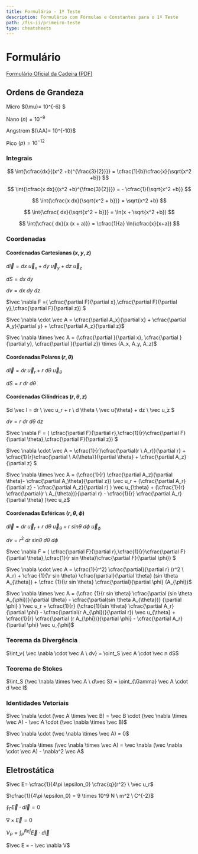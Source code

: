 ```yaml
---
title: Formulário - 1º Teste
description: Formulário com Fórmulas e Constantes para o 1º Teste
path: /fis-ii/primeiro-teste
type: cheatsheets
---
```


# Formulário

[Formulário Oficial da Cadeira (PDF)](https://drive.google.com/file/d/1Ouk2xSUb-f50SnUSC4HWQzAzfl825A_J/view?usp=sharing)

## Ordens de Grandeza

Micro $(\mu)= 10^{-6} $

Nano $(n)= 10^{-9}$

Angstrom $(\AA)= 10^{-10}$

Pico $(p)= 10^{-12}$

### Integrais

$$
\int{\cfrac{dx}{(x^2 +b)^{\frac{3}{2}}}} = \cfrac{1}{b}\cfrac{x}{\sqrt{x^2 +b}}
$$

$$
\int{\cfrac{x dx}{(x^2 +b)^{\frac{3}{2}}}} = - \cfrac{1}{\sqrt{x^2 +b}}
$$

$$
\int{\cfrac{x dx}{\sqrt{x^2 + b}}} =  \sqrt{x^2 +b}
$$

$$
\int{\cfrac{ dx}{\sqrt{x^2 + b}}} =  \ln(x + \sqrt{x^2 +b})
$$

$$
\int{\cfrac{ dx}{x (x + a)}} = \cfrac{1}{a} \ln(\cfrac{x}{x+a})
$$

### Coordenadas

#### Coordenadas Cartesianas $(x,y,z)$

$d\vec l = dx \ \vec u_x + dy  \ \vec u_y + dz \  \vec u_z$

$dS = dx \ dy$

$dv = dx \ dy \ dz$

$\vec \nabla F =( \cfrac{\partial F}{\partial x},\cfrac{\partial F}{\partial y},\cfrac{\partial F}{\partial z}) $

$\vec \nabla \cdot \vec A =  \cfrac{\partial A_x}{\partial x} + \cfrac{\partial A_y}{\partial y} + \cfrac{\partial A_z}{\partial z}$

$\vec \nabla \times \vec A = (\cfrac{\partial }{\partial x}, \cfrac{\partial }{\partial y}, \cfrac{\partial }{\partial z}) \times (A_x, A_y, A_z)$

#### Coordenadas Polares $(r,\theta)$

$d\vec l = dr \ \vec u_r + r \ d\theta \ \vec u_{\theta}$

$dS = r \ dr \ d\theta$

#### Coordenadas Cilíndricas $(r, \theta, z)$

$d \vec l = dr \ \vec u_r + r \ d \theta \ \vec u{\theta} + dz \ \vec u_z $

$dv = r \ dr \ d \theta \ dz$

$\vec \nabla F = ( \cfrac{\partial F}{\partial r},\cfrac{1}{r}\cfrac{\partial F}{\partial \theta},\cfrac{\partial F}{\partial z}) $

$\vec \nabla \cdot \vec A = \cfrac{1}{r}\cfrac{\partial(r \ A_r)}{\partial r} + \cfrac{1}{r}\cfrac{\partial \ A{\theta}}{\partial \theta} + \cfrac{\partial A_z}{\partial z} $

$\vec \nabla \times \vec A = (\cfrac{1}{r} \cfrac{\partial A_z}{\partial \theta}- \cfrac{\partial A_\theta}{\partial z}) \vec u_r + (\cfrac{\partial A_r}{\partial z} - \cfrac{\partial A_z}{\partial r} ) \vec u_{\theta} + (\cfrac{1}{r} \cfrac{\partial(r \ A_{\theta})}{\partial r} - \cfrac{1}{r} \cfrac{\partial A_r}{\partial \theta} )\vec u_z$

#### Coordenadas Esféricas $(r,\theta, \phi)$

$d\vec l = dr \ \vec u_r + r \ d\theta \ \vec u_{\theta} + r \ sin \theta \ d \phi \ \vec u_{\phi}$

$dv = r^2 \ dr \ sin \theta \ d\theta \ d\phi$

$\vec \nabla F = ( \cfrac{\partial F}{\partial r},\cfrac{1}{r}\cfrac{\partial F}{\partial \theta},\cfrac{1}{r sin \theta}\cfrac{\partial F}{\partial \phi}) $

$\vec \nabla \cdot \vec A = \cfrac{1}{r^2} \cfrac{\partial}{\partial r} (r^2 \ A_r) + \cfrac {1}{\r sin \theta} \cfrac{\partial}{\partial \theta} (sin \theta A_{\theta}) +  \cfrac {1}{\r sin \theta} \cfrac{\partial}{\partial \phi} (A_{\phi})$

$\vec \nabla \times \vec A = (\cfrac {1}{r sin \theta} \cfrac{\partial (sin \theta A_{\phi})}{\partial \theta} - \cfrac{\partial(sin \theta A_{\theta})} {\partial \phi} ) \vec u_r + \cfrac{1}{r} (\cfrac{1}{sin \theta} \cfrac{\partial A_r}{\partial \phi} - \cfrac{\partial(r A_{\phi})}{\partial r}) \vec u_{\theta} + \cfrac{1}{r} \cfrac{\partial (r A_{\phi})}{\partial \phi} - \cfrac{\partial A_r}{\partial \phi} \vec u_{\phi}$

### Teorema da Divergência

$\int_v{  \vec \nabla \cdot \vec A \ dv} = \oint_S \vec A \cdot \vec n dS$

### Teorema de Stokes

$\int_S {\vec \nabla \times \vec A \ d\vec S} = \oint_{\Gamma} \vec A \cdot d \vec l$

### Identidades Vetoriais

$\vec \nabla \cdot (\vec A \times \vec B) = \vec B \cdot (\vec \nabla \times \vec A) - \vec A \cdot (\vec \nabla \times \vec B)$

$\vec \nabla \cdot (\vec \nabla \times \vec A) = 0$

$\vec \nabla \times (\vec \nabla \times \vec A) = \vec \nabla (\vec \nabla \cdot \vec A) - \nabla^2 \vec A$

## Eletrostática

$\vec E= \cfrac{1}{4\pi \epsilon_0}  \cfrac{q}{r^2} \ \vec u_r$

$\cfrac{1}{4\pi \epsilon_0} = 9 \times 10^9 N \ m^2 \ C^{-2}$

$\oint_{\Gamma} \vec E \cdot d\vec l = 0$

$\nabla \times \vec E = 0$

$V_P = \int_P^{Ref} \vec E \cdot d \vec l$

$\vec E = - \vec \nabla V$
